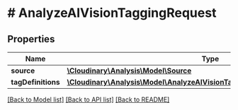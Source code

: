 # # AnalyzeAIVisionTaggingRequest

## Properties

| Name        | Type          | Description   | Notes         |
|------------ | ------------- | ------------- | ------------- |
| **source** | [**\Cloudinary\Analysis\Model\Source**](Source.md) |  | |
| **tagDefinitions** | [**\Cloudinary\Analysis\Model\AnalyzeAIVisionTaggingRequestAllOfTagDefinitions[]**](AnalyzeAIVisionTaggingRequestAllOfTagDefinitions.md) |  | |

[[Back to Model list]](../../README.md#models)
[[Back to API list]](../../README.md#api-endpoints)
[[Back to README]](../../README.md)
